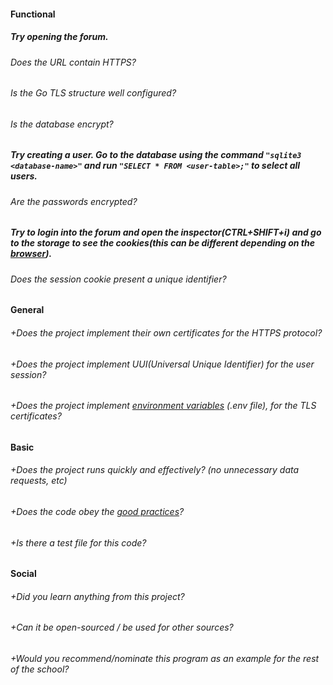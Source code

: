 #### Functional

##### Try opening the forum.
###### Does the URL contain HTTPS?

###### Is the Go TLS structure well configured?

###### Is the database encrypt?

##### Try creating a user. Go to the database using the command `"sqlite3 <database-name>"` and run `"SELECT * FROM <user-table>;"` to select all users.
###### Are the passwords encrypted?

##### Try to login into the forum and open the inspector(CTRL+SHIFT+i) and go to the storage to see the cookies(this can be different depending on the [browser](https://developer.mozilla.org/en-US/docs/Learn/Common_questions/What_are_browser_developer_tools)).
###### Does the session cookie present a unique identifier?

#### General

###### +Does the project implement their own certificates for the HTTPS protocol?

###### +Does the project implement UUI(Universal Unique Identifier) for the user session?

###### +Does the project implement [environment variables](https://en.wikipedia.org/wiki/Environment_variable) (.env file), for the TLS certificates?

#### Basic

###### +Does the project runs quickly and effectively? (no unnecessary data requests, etc)

###### +Does the code obey the [good practices](https://public.01-edu.org/subjects/good-practices.en)?

###### +Is there a test file for this code?

#### Social

###### +Did you learn anything from this project?

###### +Can it be open-sourced / be used for other sources?

###### +Would you recommend/nominate this program as an example for the rest of the school?
